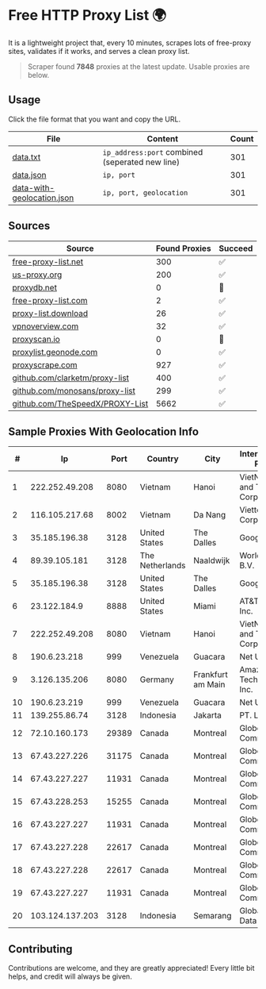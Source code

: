 
# Free HTTP Proxy List 🌍

It is a lightweight project that, every 10 minutes, scrapes lots of free-proxy sites, validates if it works, and serves a clean proxy list.


> Scraper found **7848** proxies at the latest update. Usable proxies are below.

## Usage

Click the file format that you want and copy the URL.


|File|Content|Count|
|----|-------|-----|
|[data.txt](https://raw.githubusercontent.com/themiralay/Proxy-List-World/master/data.txt)|`ip_address:port` combined (seperated new line)|301|
|[data.json](https://raw.githubusercontent.com/themiralay/Proxy-List-World/master/data.json)|`ip, port`|301|
|[data-with-geolocation.json](https://raw.githubusercontent.com/themiralay/Proxy-List-World/master/data-with-geolocation.json)|`ip, port, geolocation`|301|

## Sources

|Source|Found Proxies|Succeed|
|------|-------------|-------|
|[free-proxy-list.net](https://free-proxy-list.net)|300|✅|
|[us-proxy.org](https://www.us-proxy.org)|200|✅|
|[proxydb.net](http://proxydb.net)|0|🚫|
|[free-proxy-list.com](https://free-proxy-list.com/?page=&port=&type%5B%5D=http&type%5B%5D=https&up_time=0&search=Search)|2|✅|
|[proxy-list.download](https://www.proxy-list.download/HTTP)|26|✅|
|[vpnoverview.com](https://vpnoverview.com/privacy/anonymous-browsing/free-proxy-servers)|32|✅|
|[proxyscan.io](https://www.proxyscan.io)|0|🚫|
|[proxylist.geonode.com](https://proxylist.geonode.com/api/proxy-list?limit=300&page=1&sort_by=lastChecked&sort_type=desc&protocols=http,https)|0|✅|
|[proxyscrape.com](https://api.proxyscrape.com/v2/?request=displayproxies&protocol=http&timeout=10000&country=all&ssl=all&anonymity=all)|927|✅|
|[github.com/clarketm/proxy-list](https://raw.githubusercontent.com/clarketm/proxy-list/master/proxy-list-raw.txt)|400|✅|
|[github.com/monosans/proxy-list](https://raw.githubusercontent.com/monosans/proxy-list/main/proxies/http.txt)|299|✅|
|[github.com/TheSpeedX/PROXY-List](https://raw.githubusercontent.com/TheSpeedX/PROXY-List/master/http.txt)|5662|✅|


## Sample Proxies With Geolocation Info

|#|Ip|Port|Country|City|Internet Service Provider|
|-|--|----|-------|----|-------------------------|
|1|222.252.49.208|8080|Vietnam|Hanoi|VietNam Post and Telecom Corporation|
|2|116.105.217.68|8002|Vietnam|Da Nang|Viettel Corporation|
|3|35.185.196.38|3128|United States|The Dalles|Google LLC|
|4|89.39.105.181|3128|The Netherlands|Naaldwijk|WorldStream B.V.|
|5|35.185.196.38|3128|United States|The Dalles|Google LLC|
|6|23.122.184.9|8888|United States|Miami|AT&T Services, Inc.|
|7|222.252.49.208|8080|Vietnam|Hanoi|VietNam Post and Telecom Corporation|
|8|190.6.23.218|999|Venezuela|Guacara|Net Uno|
|9|3.126.135.206|8080|Germany|Frankfurt am Main|Amazon Technologies Inc.|
|10|190.6.23.219|999|Venezuela|Guacara|Net Uno|
|11|139.255.86.74|3128|Indonesia|Jakarta|PT. LINKNET|
|12|72.10.160.173|29389|Canada|Montreal|GloboTech Communications|
|13|67.43.227.226|31175|Canada|Montreal|GloboTech Communications|
|14|67.43.227.227|11931|Canada|Montreal|GloboTech Communications|
|15|67.43.228.253|15255|Canada|Montreal|GloboTech Communications|
|16|67.43.227.227|11931|Canada|Montreal|GloboTech Communications|
|17|67.43.227.228|22617|Canada|Montreal|GloboTech Communications|
|18|67.43.227.228|22617|Canada|Montreal|GloboTech Communications|
|19|67.43.227.227|11931|Canada|Montreal|GloboTech Communications|
|20|103.124.137.203|3128|Indonesia|Semarang|Global Media Data Prima|



## Contributing

Contributions are welcome, and they are greatly appreciated! Every
little bit helps, and credit will always be given.


